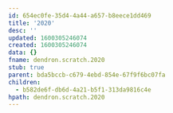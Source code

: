 ```yaml
---
id: 654ec0fe-35d4-4a44-a657-b8eece1dd469
title: '2020'
desc: ''
updated: 1600305246074
created: 1600305246074
data: {}
fname: dendron.scratch.2020
stub: true
parent: bda5bccb-c679-4ebd-854e-67f9f6bc07fa
children:
  - b582de6f-db6d-4a21-b5f1-313da9816c4e
hpath: dendron.scratch.2020
---
```


